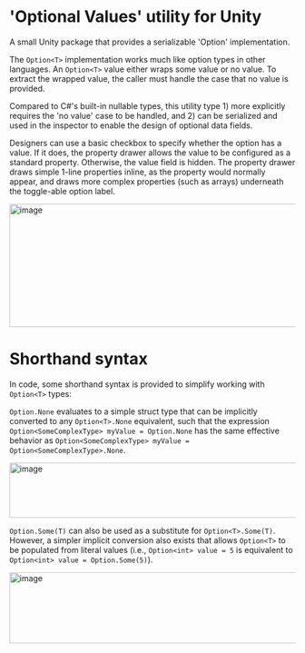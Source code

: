 # 'Optional Values' utility for Unity
A small Unity package that provides a serializable 'Option' implementation.

The `Option<T>` implementation works much like option types in other languages. An `Option<T>` value either wraps some value or no value. To extract the wrapped value, the caller must handle the case that no value is provided.

Compared to C#'s built-in nullable types, this utility type 1) more explicitly requires the 'no value' case to be handled, and 2) can be serialized and used in the inspector to enable the design of optional data fields.

Designers can use a basic checkbox to specify whether the option has a value. If it does, the property drawer allows the value to be configured as a standard property. Otherwise, the value field is hidden. The property drawer draws simple 1-line properties inline, as the property would normally appear, and draws more complex properties (such as arrays) underneath the toggle-able option label.

<img width="557" height="217" alt="image" src="https://github.com/user-attachments/assets/24b231be-cbd1-44d3-a93d-447cd2fed478" />

# Shorthand syntax
In code, some shorthand syntax is provided to simplify working with `Option<T>` types:

`Option.None` evaluates to a simple struct type that can be implicitly converted to any `Option<T>.None` equivalent, such that the expression `Option<SomeComplexType> myValue = Option.None` has the same effective behavior as `Option<SomeComplexType> myValue = Option<SomeComplexType>.None`.

<img width="525" height="97" alt="image" src="https://github.com/user-attachments/assets/4115a5b3-cac5-43df-92c0-bc0bf340698c" />

`Option.Some(T)` can also be used as a substitute for `Option<T>.Some(T)`. However, a simpler implicit conversion also exists that allows `Option<T>` to be populated from literal values (i.e., `Option<int> value = 5` is equivalent to `Option<int> value = Option.Some(5)`).

<img width="555" height="125" alt="image" src="https://github.com/user-attachments/assets/02c890e8-9021-4e72-a8d8-5b71d7dd84b2" />
